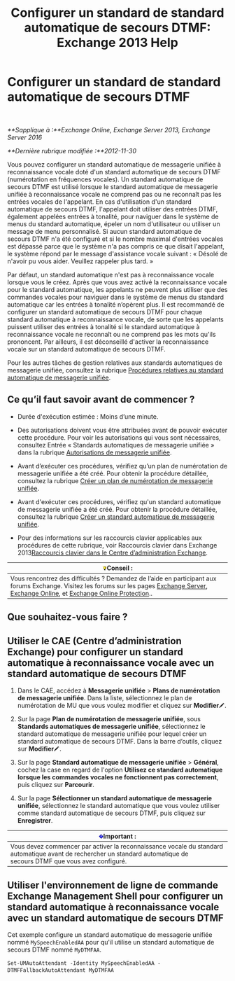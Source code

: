 ﻿---
title: 'Configurer un standard de standard automatique de secours DTMF: Exchange 2013 Help'
TOCTitle: Configurer un standard de standard automatique de secours DTMF
ms:assetid: a82d85f7-de30-40db-8ee6-b091ac14da9d
ms:mtpsurl: https://technet.microsoft.com/fr-fr/library/Bb232158(v=EXCHG.150)
ms:contentKeyID: 50478969
ms.date: 05/23/2018
mtps_version: v=EXCHG.150
ms.translationtype: MT
---

# Configurer un standard de standard automatique de secours DTMF

 

_**Sapplique à :**Exchange Online, Exchange Server 2013, Exchange Server 2016_

_**Dernière rubrique modifiée :**2012-11-30_

Vous pouvez configurer un standard automatique de messagerie unifiée à reconnaissance vocale doté d'un standard automatique de secours DTMF (numérotation en fréquences vocales). Un standard automatique de secours DTMF est utilisé lorsque le standard automatique de messagerie unifiée à reconnaissance vocale ne comprend pas ou ne reconnaît pas les entrées vocales de l'appelant. En cas d'utilisation d'un standard automatique de secours DTMF, l'appelant doit utiliser des entrées DTMF, également appelées entrées à tonalité, pour naviguer dans le système de menus du standard automatique, épeler un nom d'utilisateur ou utiliser un message de menu personnalisé. Si aucun standard automatique de secours DTMF n'a été configuré et si le nombre maximal d'entrées vocales est dépassé parce que le système n'a pas compris ce que disait l'appelant, le système répond par le message d'assistance vocale suivant : « Désolé de n'avoir pu vous aider. Veuillez rappeler plus tard. »

Par défaut, un standard automatique n'est pas à reconnaissance vocale lorsque vous le créez. Après que vous avez activé la reconnaissance vocale pour le standard automatique, les appelants ne peuvent plus utiliser que des commandes vocales pour naviguer dans le système de menus du standard automatique car les entrées à tonalité n’opèrent plus. Il est recommandé de configurer un standard automatique de secours DTMF pour chaque standard automatique à reconnaissance vocale, de sorte que les appelants puissent utiliser des entrées à tonalité si le standard automatique à reconnaissance vocale ne reconnaît ou ne comprend pas les mots qu'ils prononcent. Par ailleurs, il est déconseillé d'activer la reconnaissance vocale sur un standard automatique de secours DTMF.

Pour les autres tâches de gestion relatives aux standards automatiques de messagerie unifiée, consultez la rubrique [Procédures relatives au standard automatique de messagerie unifiée](um-auto-attendant-procedures-exchange-2013-help.md).

## Ce qu’il faut savoir avant de commencer ?

  - Durée d'exécution estimée : Moins d’une minute.

  - Des autorisations doivent vous être attribuées avant de pouvoir exécuter cette procédure. Pour voir les autorisations qui vous sont nécessaires, consultez Entrée « Standards automatiques de messagerie unifiée » dans la rubrique [Autorisations de messagerie unifiée](unified-messaging-permissions-exchange-2013-help.md).

  - Avant d’exécuter ces procédures, vérifiez qu’un plan de numérotation de messagerie unifiée a été créé. Pour obtenir la procédure détaillée, consultez la rubrique [Créer un plan de numérotation de messagerie unifiée](create-a-um-dial-plan-exchange-2013-help.md).

  - Avant d'exécuter ces procédures, vérifiez qu'un standard automatique de messagerie unifiée a été créé. Pour obtenir la procédure détaillée, consultez la rubrique [Créer un standard automatique de messagerie unifiée](create-a-um-auto-attendant-exchange-2013-help.md).

  - Pour des informations sur les raccourcis clavier applicables aux procédures de cette rubrique, voir Raccourcis clavier dans Exchange 2013[Raccourcis clavier dans le Centre d’administration Exchange](keyboard-shortcuts-in-the-exchange-admin-center-exchange-online-protection-help.md).

<table>
<thead>
<tr class="header">
<th><img src="images/Bb125224.tip(EXCHG.150).gif" title="Conseil" alt="Conseil" />Conseil :</th>
</tr>
</thead>
<tbody>
<tr class="odd">
<td>Vous rencontrez des difficultés ? Demandez de l’aide en participant aux forums Exchange. Visitez les forums sur les pages <a href="https://go.microsoft.com/fwlink/p/?linkid=60612">Exchange Server</a>, <a href="https://go.microsoft.com/fwlink/p/?linkid=267542">Exchange Online</a>, et <a href="https://go.microsoft.com/fwlink/p/?linkid=285351">Exchange Online Protection</a>..</td>
</tr>
</tbody>
</table>


## Que souhaitez-vous faire ?

## Utiliser le CAE (Centre d’administration Exchange) pour configurer un standard automatique à reconnaissance vocale avec un standard automatique de secours DTMF

1.  Dans le CAE, accédez à **Messagerie unifiée** \> **Plans de numérotation de messagerie unifiée**. Dans la liste, sélectionnez le plan de numérotation de MU que vous voulez modifier et cliquez sur **Modifier**![Icône Modifier](images/Bb124582.6f53ccb2-1f13-4c02-bea0-30690e6ea71d(EXCHG.150).gif "Icône Modifier").

2.  Sur la page **Plan de numérotation de messagerie unifiée**, sous **Standards automatiques de messagerie unifiée**, sélectionnez le standard automatique de messagerie unifiée pour lequel créer un standard automatique de secours DTMF. Dans la barre d’outils, cliquez sur **Modifier**![Icône Modifier](images/Bb124582.6f53ccb2-1f13-4c02-bea0-30690e6ea71d(EXCHG.150).gif "Icône Modifier").

3.  Sur la page **Standard automatique de messagerie unifiée** \> **Général**, cochez la case en regard de l'option **Utilisez ce standard automatique lorsque les commandes vocales ne fonctionnent pas correctement**, puis cliquez sur **Parcourir**.

4.  Sur la page **Sélectionner un standard automatique de messagerie unifiée**, sélectionnez le standard automatique que vous voulez utiliser comme standard automatique de secours DTMF, puis cliquez sur **Enregistrer**.

<table>
<thead>
<tr class="header">
<th><img src="images/JJ159813.important(EXCHG.150).gif" title="Important" alt="Important" />Important :</th>
</tr>
</thead>
<tbody>
<tr class="odd">
<td>Vous devez commencer par activer la reconnaissance vocale du standard automatique avant de rechercher un standard automatique de secours DTMF que vous avez configuré.</td>
</tr>
</tbody>
</table>


## Utiliser l'environnement de ligne de commande Exchange Management Shell pour configurer un standard automatique à reconnaissance vocale avec un standard automatique de secours DTMF

Cet exemple configure un standard automatique de messagerie unifiée nommé `MySpeechEnabledAA` pour qu'il utilise un standard automatique de secours DTMF nommé `MyDTMFAA`.

    Set-UMAutoAttendant -Identity MySpeechEnabledAA -DTMFFallbackAutoAttendant MyDTMFAA


